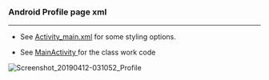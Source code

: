 
### Android Profile page xml
_______________________________________
* See   [Activity_main.xml](https://github.com/MoranShalom/Tutorial31_Android_Profile-page-xml/blob/master/app/src/main/res/layout/activity_main.xml)  for some styling options.


* See [MainActivity ](https://github.com/MoranShalom/Tutorial31_Android_Profile-page-xml/blob/master/app/src/main/java/com/example/t31_profile_page_design_xml/MainActivity.java)for the class work code


![Screenshot_20190412-031052_Profile](https://user-images.githubusercontent.com/49485877/56003850-46f6a400-5cd1-11e9-8ee0-91f2150bc742.jpg)
